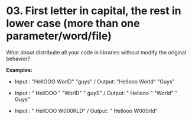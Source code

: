 # 03. First letter in capital, the rest in lower case (more than one parameter/word/file)

What about distribuite all your code in libraries without modify the original behavior?

**Examples:**

- Input : "HellOOO WorlD" "guys" / Output: "Hellooo World" "Guys"

- Input : " HellOOO " "WorlD" " guyS" / Output: " Hellooo " "World" " Guys"

- Input : " HellOOO  W000RLD" / Output: " Hellooo  W000rld"